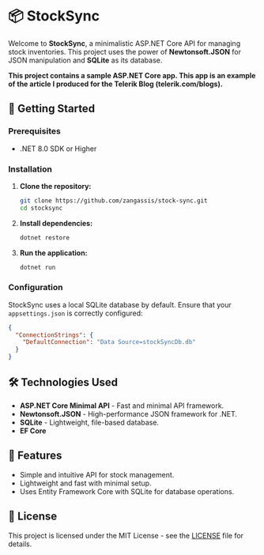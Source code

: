 # 📦 StockSync

Welcome to **StockSync**, a minimalistic ASP.NET Core API for managing stock inventories. This project uses the power of **Newtonsoft.JSON** for JSON manipulation and **SQLite** as its database.

**This project contains a sample ASP.NET Core app. This app is an example of the article I produced for the Telerik Blog (telerik.com/blogs).**

## 🚀 Getting Started

### Prerequisites

- .NET 8.0 SDK or Higher

### Installation

1. **Clone the repository:**

   ```bash
   git clone https://github.com/zangassis/stock-sync.git
   cd stocksync
   ```

2. **Install dependencies:**

   ```bash
   dotnet restore
   ```

3. **Run the application:**

   ```bash
   dotnet run
   ```

### Configuration

StockSync uses a local SQLite database by default. Ensure that your `appsettings.json` is correctly configured:

```json
{
  "ConnectionStrings": {
    "DefaultConnection": "Data Source=stockSyncDb.db"
  }
}
```

## 🛠️ Technologies Used

- **ASP.NET Core Minimal API** - Fast and minimal API framework.
- **Newtonsoft.JSON** - High-performance JSON framework for .NET.
- **SQLite** - Lightweight, file-based database.
- **EF Core**

## 🌟 Features

- Simple and intuitive API for stock management.
- Lightweight and fast with minimal setup.
- Uses Entity Framework Core with SQLite for database operations.

## 📄 License

This project is licensed under the MIT License - see the [LICENSE](LICENSE) file for details.
